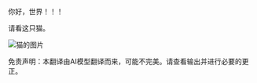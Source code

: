 你好，世界！！！

请看这只猫。

![猫的图片](./translated_images/cat1.eb9fdc4ae72c039551a6016bd73a70363b153b2cda2a69ee1bfc73eefb417be0.zh.png)


免责声明：本翻译由AI模型翻译而来，可能不完美。请查看输出并进行必要的更正。